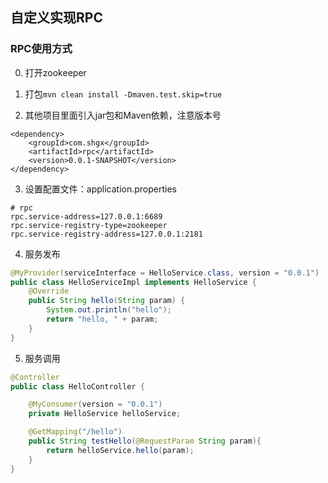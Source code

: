 ## 自定义实现RPC


### RPC使用方式
0. 打开zookeeper

1. 打包```mvn clean install -Dmaven.test.skip=true```

2. 其他项目里面引入jar包和Maven依赖，注意版本号

```text
<dependency>
    <groupId>com.shgx</groupId>
    <artifactId>rpc</artifactId>
    <version>0.0.1-SNAPSHOT</version>
</dependency>
```

3. 设置配置文件：application.properties
```text
# rpc
rpc.service-address=127.0.0.1:6689
rpc.service-registry-type=zookeeper
rpc.service-registry-address=127.0.0.1:2181
```

4. 服务发布

```java
@MyProvider(serviceInterface = HelloService.class, version = "0.0.1")
public class HelloServiceImpl implements HelloService {
    @Override
    public String hello(String param) {
        System.out.println("hello");
        return "hello, " + param;
    }
}
```

5. 服务调用

```java
@Controller
public class HelloController {

    @MyConsumer(version = "0.0.1")
    private HelloService helloService;

    @GetMapping("/hello")
    public String testHello(@RequestParam String param){
        return helloService.hello(param);
    }
}
```